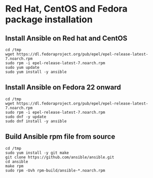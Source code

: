 # Red Hat, CentOS and Fedora package installation

## Install Ansible on Red hat and CentOS

```
cd /tmp
wget https://dl.fedoraproject.org/pub/epel/epel-release-latest-7.noarch.rpm
sudo rpm -i epel-release-latest-7.noarch.rpm
sudo yum update
sudo yum install -y ansible
```

## Install Ansible on Fedora 22 onward

```
cd /tmp
wget https://dl.fedoraproject.org/pub/epel/epel-release-latest-7.noarch.rpm
sudo rpm -i epel-release-latest-7.noarch.rpm
sudo dnf -y update
sudo dnf install -y ansible
```

## Build Ansible rpm file from source
```
cd /tmp
sudo yum install -y git make
git clone https://github.com/ansible/ansible.git
cd ansible
make rpm
sudo rpm -Uvh rpm-build/ansible-*.noarch.rpm
```


